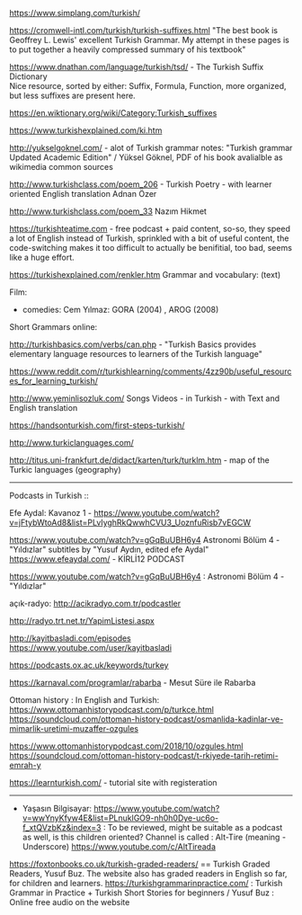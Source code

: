 

https://www.simplang.com/turkish/

https://cromwell-intl.com/turkish/turkish-suffixes.html
"The best book is Geoffrey L. Lewis' excellent Turkish Grammar. My attempt in these pages is to put together a heavily compressed summary of his textbook"

https://www.dnathan.com/language/turkish/tsd/ - The Turkish Suffix Dictionary    	
Nice resource, sorted by either: Suffix, Formula, Function, more organized, but less suffixes are present here.

https://en.wiktionary.org/wiki/Category:Turkish_suffixes

https://www.turkishexplained.com/ki.htm

http://yukselgoknel.com/ - alot of Turkish grammar notes: "Turkish grammar Updated Academic Edition" / Yüksel Göknel, PDF of his book avalialble as wikimedia common sources

http://www.turkishclass.com/poem_206 - Turkish Poetry - with learner oriented English translation
Adnan Özer

http://www.turkishclass.com/poem_33
Nazım Hikmet

https://turkishteatime.com - free podcast + paid content, so-so, they speed a lot of English instead of Turkish, sprinkled with a bit of useful content, the code-switching makes it too difficult to actually be benifitial, too bad, seems like a huge effort.



https://turkishexplained.com/renkler.htm Grammar and vocabulary: (text) 



Film: 
 * comedies:  Cem Yılmaz:  GORA (2004) , AROG (2008)


Short Grammars online:

http://turkishbasics.com/verbs/can.php - "Turkish Basics provides elementary language resources to learners of the Turkish language"





https://www.reddit.com/r/turkishlearning/comments/4zz90b/useful_resources_for_learning_turkish/


http://www.yeminlisozluk.com/ Songs Videos - in Turkish - with Text and English translation

https://handsonturkish.com/first-steps-turkish/


http://www.turkiclanguages.com/

http://titus.uni-frankfurt.de/didact/karten/turk/turklm.htm - map of the Turkic languages (geography) 



----
Podcasts in Turkish ::


Efe Aydal: 
Kavanoz 1 - https://www.youtube.com/watch?v=jFtybWtoAd8&list=PLvIyghRkQwwhCVU3_UoznfuRisb7vEGCW

https://www.youtube.com/watch?v=gGqBuUBH6y4
Astronomi Bölüm 4 - "Yıldızlar"
subtitles by "Yusuf Aydın, edited efe Aydal"
https://www.efeaydal.com/ - KİRLİ12 PODCAST

https://www.youtube.com/watch?v=gGqBuUBH6y4 : Astronomi Bölüm 4 - "Yıldızlar"

açık-radyo: http://acikradyo.com.tr/podcastler


http://radyo.trt.net.tr/YapimListesi.aspx

http://kayitbasladi.com/episodes
https://www.youtube.com/user/kayitbasladi

https://podcasts.ox.ac.uk/keywords/turkey




https://karnaval.com/programlar/rabarba - Mesut Süre ile Rabarba 

Ottoman history : In English and Turkish: 
https://www.ottomanhistorypodcast.com/p/turkce.html
https://soundcloud.com/ottoman-history-podcast/osmanlida-kadinlar-ve-mimarlik-uretimi-muzaffer-ozgules

https://www.ottomanhistorypodcast.com/2018/10/ozgules.html
https://soundcloud.com/ottoman-history-podcast/t-rkiyede-tarih-retimi-emrah-y



https://learnturkish.com/ - tutorial site with registeration 

---

 * Yaşasın Bilgisayar: 
  https://www.youtube.com/watch?v=wwYnyKfyw4E&list=PLnuklGO9-nh0h0Dye-uc6o-f_xtQVzbKz&index=3   : To be reviewed, might be suitable as a podcast as well, is this children oriented?
  Channel is called :  Alt-Tire (meaning - Underscore)
  https://www.youtube.com/c/AltTireada 







https://foxtonbooks.co.uk/turkish-graded-readers/ ==  Turkish Graded Readers, Yusuf Buz. The website also has graded readers in English so far, for children and learners.
https://turkishgrammarinpractice.com/ : Turkish Grammar in Practice  + Turkish Short Stories for beginners /  Yusuf Buz  : Online free audio on the website


